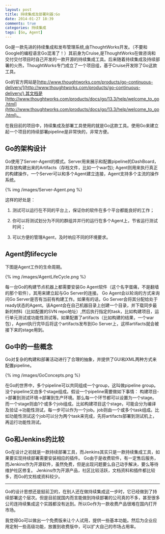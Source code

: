 ```yaml
---
layout: post
title: 持续集成及部署利器:Go
date: 2014-01-27 18:39
comments: true
categories: 持续集成
tags: [Go, Agent]
---
```


Go是一款先进的持续集成和发布管理系统,由ThoughtWorks开发。（不要和Google的编程语言Go混淆了！）其前身为Cruise,是ThoughtWorks在做咨询和交付交付项目时自己开发的一款开源的持续集成工具。后来随着持续集成及持续部署的火热，ThoughtWorks专门成立了一个项目组，基于Cruise开发除了Go这款工具。

<!-- more -->

Go的官方网站是[http://www.thoughtworks.com/products/go-continuous-delivery/](http://www.thoughtworks.com/products/go-continuous-delivery/),其文档是[http://www.thoughtworks.com/products/docs/go/13.3/help/welcome_to_go.html](http://www.thoughtworks.com/products/docs/go/13.3/help/welcome_to_go.html)。

在我目前的项目中，持续集成及部署工具使用的就是Go这款工具。使用Go来建立起一个项目的持续部署pipeline是非常快的，非常方便。

## Go的架构设计

Go使用了Server-Agent的模式。Server用来展示和配置pipeline的DashBoard，并存放构建出来的Artifacts（存档文件，比如一个war包); Agent则用来执行真正的构建操作，一个Server可以和多个Agent建立连接，Agent支持多个主流的操作系统。

{% img /images/Server-Agent.png %}

这样的好处是：

1. 测试可以运行在不同的平台上，保证你的软件在多个平台都能良好的工作；

2. 你可以将测试划分为不同的群组并并行的运行在多个Agent上，节省运行测试时间；

3. 可以方便的管理Agent，及时响应不同的环境要求。

## Agent的lifecycle

下图是Agent工作的生命周期。

{% img /images/AgentLifeCycle.png %}

每一台Go的构建节点机器上都需要安装Go Agent软件（这个名字蛋痛，不是翻墙的那个软件），其用来建立起与Go Server的连接。
Go Agent会以轮询的方式来询问Go Server是否有当前有构建工作。如果有的话，Go Server会将其分配给处于ready状态的Agent。该Agent会在自己机器目录上创建一个目录，并下载同步最新的材料（比如配置的SVN repo地址）,然后执行指定的task，比如构建项目，运行单元测试或功能性测试等。如果配置了artifacts（比如构建的结果，一个war包），Agent执行完毕后将这个artifacts发布到Go Server上，这样artifacts就会被接下来的stage用到。

## Go中的一些概念

Go对复杂的构建和部署活动进行了合理的抽象，并提供了GUI和XML两种方式来配置pipeline。

{% img /images/GoConcepts.png %}

在Go的世界中，多个pipeline可以共同组成一个group，这叫做pipeline group。没个pipeline又由多个stage组成。假设一个pipeline需要做如下事情： 构建项目->部署到测试环境->部署到生产环境。那么每一个环节都可以设置为一个stage。而一个stage则由1个或多个job组成。比如构建项目这个stage，可能会分为编译及验证->功能性测试，每一步可以作为一个job。job则由一个或多个task组成。比如功能性测试这个job可以分为两个task来完成，先将artifacts部署到测试机上，再运行功能性测试。

## Go和Jenkins的比较

Go在设计之初就是一款持续部署工具，而Jenkins其实只是一款持续集成工具，如果要实现持续部署需要安装相应的插件。
Go由于是收费软件，有一定售后服务，而Jenkins作为开源软件，虽然免费，但是出现问题要么自己动手解决，要么等待维护社区修复。
Jenkins作为开源产品，社区比较活跃，文档资料和插件都比较多，而Go的文档或资料较少。

---------------------------------

Go的设计思想还是挺前卫的，在别人还在做持续集成这一步时，它已经做到了持续部署这个层次。但是目前就国内而言能做到持续部署的公司真的不多，甚至很多公司连持续集成这个实践都没有达到。所以Go作为一款收费产品很难在国内打开市场。

我觉得Go可以做出一个免费版来让个人试用，提供一些基本功能。然后为企业应用定制一些高级功能，放置到收费版中，可以扩大自己的市场占用率。








